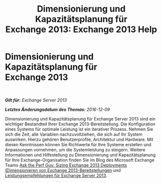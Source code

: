 ﻿---
title: 'Dimensionierung und Kapazitätsplanung für Exchange 2013: Exchange 2013 Help'
TOCTitle: Dimensionierung und Kapazitätsplanung für Exchange 2013
ms:assetid: d9852860-1a4c-4162-83f1-7131432be7d6
ms:mtpsurl: https://technet.microsoft.com/de-de/library/Dn178505(v=EXCHG.150)
ms:contentKeyID: 54652707
ms.date: 04/24/2018
mtps_version: v=EXCHG.150
ms.translationtype: HT
---

# Dimensionierung und Kapazitätsplanung für Exchange 2013

 

_**Gilt für:** Exchange Server 2013_

_**Letztes Änderungsdatum des Themas:** 2016-12-09_

Dimensionierung und Kapazitätsplanung für Exchange Server 2013 sind ein wichtiger Bestandteil Ihrer Exchange 2013-Bereitstellung. Die Konfiguration eines Systems für optimale Leistung ist ein iterativer Prozess. Nehmen Sie sich die Zeit, alle Variablen nachzuvollziehen, die sich auf Ihr System auswirken. Hierzu gehören Benutzerprofile, Architektur und Hardware. Mit diesen Kenntnissen können Sie Richtwerte für Ihre Systeme erstellen und Anpassungen vornehmen, um die Systemleistung zu steigern. Weitere Informationen und Hilfestellung zu Dimensionierung und Kapazitätsplanung für Ihre Exchange-Organisation finden Sie im Blog des Microsoft Exchange Teams [Ask the Perf Guy: Sizing Exchange 2013 Deployments (Dimensionieren von Exchange 2013-Bereitstellungen](https://go.microsoft.com/fwlink/p/?linkid=301990) und [Leistungsempfehlungen für Exchange Server 2013](exchange-server-2013-performance-recommendations-exchange-2013-help.md).

